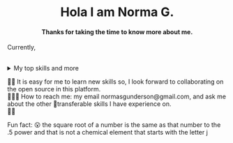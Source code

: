 <h1 align="center"> Hola I am Norma G. </h2>
<h4 align="center">Thanks for taking the time to know more about me.</h4>
<p>Currently, </p>
<br />
<details color: "red">
<summary>My top skills and more</summary>

| Rank | THING-TO-RANK |
|-----:|---------------|

|   4  |  React        |
|   1  |  JS           |
|   2  |  HTML         |
|   3  |  CSS          |
|   4  |  Redux        |

<svg role="img" viewBox="0 0 24 24" xmlns="http://www.w3.org/2000/svg"><title>CSS3</title><path d="M1.5 0h21l-1.91 21.563L11.977 24l-8.565-2.438L1.5 0zm17.09 4.413L5.41 4.41l.213 2.622 10.125.002-.255 2.716h-6.64l.24 2.573h6.182l-.366 3.523-2.91.804-2.956-.81-.188-2.11h-2.61l.29 3.855L12 19.288l5.373-1.53L18.59 4.414z"/></svg>

</details>
<p>
👨‍💻 It is easy for me to learn new skills so, I look forward to collaborating on the open source in this platform. <br />
🙈🙉🙊 How to reach me: my email normasgunderson@gmail.com, and ask me about the other 🦎transferable skills I have experience on. <br /> 🧘‍♂️ 

Fun fact: 😮 the square root of a number is the same as that number to the .5 power and that is not a chemical element that starts with the letter j <br />
</p>

